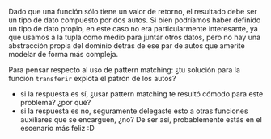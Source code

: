Dado que una función sólo tiene un valor de retorno, el resultado debe ser un tipo de dato compuesto por dos autos. Si bien podríamos haber definido un tipo de dato propio, en este caso no era particularmente interesante, ya que usamos a la tupla como medio para juntar otros datos, pero no hay una abstracción propia del dominio detrás de ese par de autos que amerite modelar de forma más compleja.

Para pensar respecto al uso de pattern matching: ¿tu solución para la función `transferir` explota el patrón de los autos?
* si la respuesta es sí, ¿usar pattern matching te resultó cómodo para este problema? ¿por qué?
* si la respuesta es no, seguramente delegaste esto a otras funciones auxiliares que se encarguen, ¿no? De ser así, probablemente estás en el escenario más feliz :D